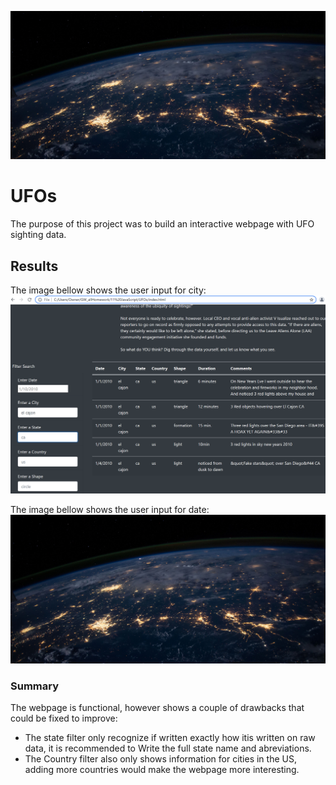 ![This is an image](https://github.com/Fbullman/UFOs/blob/main/static/images/nasaSS.jpg)

# UFOs
The purpose of this project was to build an interactive webpage with UFO sighting data. 

## Results
The image bellow shows the user input for city:
![This is an image](https://github.com/Fbullman/UFOs/blob/main/static/images/El%20Cajon.png)

The image bellow shows the user input for date:
![This is an image](https://github.com/Fbullman/UFOs/blob/main/static/images/nasaSS.jpg)

### Summary
The webpage is functional, however shows a couple of drawbacks that could be fixed to improve:
* The state filter only recognize if written exactly how itis written on raw data, it is recommended to Write the full state name and abreviations.
* The Country filter also only shows information for cities in the US, adding more countries would make the webpage more interesting.


